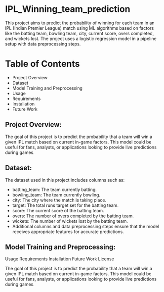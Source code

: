 # IPL_Winning_team_prediction

This project aims to predict the probability of winning for each team in an IPL (Indian Premier League) match using ML algorithms based on factors like the batting team, bowling team, city, current score, overs completed, and wickets lost. The project uses a logistic regression model in a pipeline setup with data preprocessing steps.



# Table of Contents
- Project Overview
- Dataset
- Model Training and Preprocessing
- Usage
- Requirements
- Installation
- Future Work

## Project Overview: 

The goal of this project is to predict the probability that a team will win a given IPL match based on current in-game factors. This model could be useful for fans, analysts, or applications looking to provide live predictions during games.


## Dataset:
The dataset used in this project includes columns such as:

- batting_team: The team currently batting.
- bowling_team: The team currently bowling.
- city: The city where the match is taking place.
- target: The total runs target set for the batting team.
- score: The current score of the batting team.
- overs: The number of overs completed by the batting team.
- wickets: The number of wickets lost by the batting team.
- Additional columns and data preprocessing steps ensure that the model receives appropriate features for accurate predictions.


## Model Training and Preprocessing:

Usage
Requirements
Installation
Future Work
License



The goal of this project is to predict the probability that a team will win a given IPL match based on current in-game factors. This model could be useful for fans, analysts, or applications looking to provide live predictions during games.
